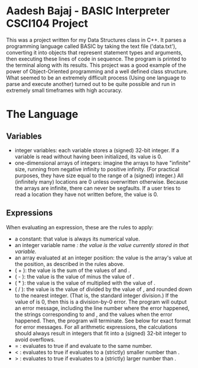 # Aadesh Bajaj - BASIC Interpreter CSCI104 Project

This was a project written for my Data Structures class in C++. It parses a programming language called BASIC by taking the text file ('data.txt'), converting it into objects that represent statement types and arguments, then executing these lines of code in sequence. The program is printed to the terminal along with its results. This project was a good example of the power of Object-Oriented programming and a well defined class structure. What seemed to be an extremely difficult process (Using one language to parse and execute another) turned out to be quite possible and run in extremely small timeframes with high accuracy. 

# The Language

## Variables

- integer variables: each variable stores a (signed) 32-bit integer. If a variable is read without having been initialized, its value is 0.
- one-dimensional arrays of integers: imagine the arrays to have "infinite" size, running from negative infinity to positive infinity. (For practical purposes, they have size equal to the range of a (signed) integer.) All (infinitely many) locations are 0 unless overwritten otherwise. Because the arrays are infinite, there can never be segfaults. If a user tries to read a location they have not written before, the value is 0.

## Expressions

When evaluating an expression, these are the rules to apply:
- a constant: that value is always its numerical value.
- an integer variable name <VAR>: the value is the value currently stored in that variable.
- an array evaluated at an integer position: the value is the array's value at the position, as described in the rules above.
- (<AEXPR1> + <AEXPR2>): the value is the sum of the values of <AEXPR1> and <AEXPR2>.
- (<AEXPR1> - <AEXPR2>): the value is the value of <AEXPR1> minus the value of <AEXPR2>.
- (<AEXPR1> * <AEXPR2>): the value is the value of <AEXPR1> multiplied with the value of <AEXPR2>.
- (<AEXPR1> / <AEXPR2>): the value is the value of <AEXPR1> divided by the value of <AEXPR2>, and rounded down to the nearest integer. (That is, the standard integer division.) If the value of <AEXPR2> is 0, then this is a division-by-0 error. The program will output an error message, including the line number where the error happened, the strings corresponding to <AEXPR1> and <AEXPR2>, and the values when the error happened. Then, the program will terminate. See below for exact format for error messages. For all arithmetic expressions, the calculations should always result in integers that fit into a (signed) 32-bit integer to avoid overflows.
- <AEXPR1> = <AEXPR2>: evaluates to true if <AEXPR1> and <AEXPR2> evaluate to the same number.
- <AEXPR1> < <AEXPR2>: evaluates to true if <AEXPR1> evaluates to a (strictly) smaller number than <AEXPR2>.
- <AEXPR1> > <AEXPR2>: evaluates to true if <AEXPR1> evaluates to a (strictly) larger number than <AEXPR2>.
